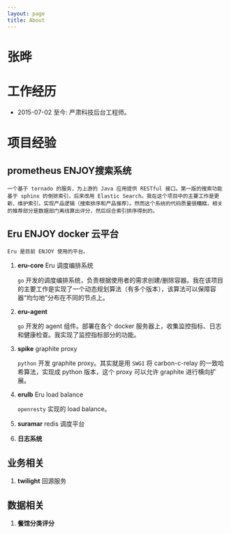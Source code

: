 ```yaml
---
layout: page
title: About
---
```


张晔
====

# 工作经历

- 2015-07-02 至今: 严肃科技后台工程师。

# 项目经验

## **prometheus** ENJOY搜索系统

    一个基于 tornado 的服务，为上游的 Java 应用提供 RESTful 接口。第一版的搜索功能基于 sphinx 的倒排索引，后来改用 Elastic Search。我在这个项目中的主要工作是更新、维护索引，实现产品逻辑（搜索排序和产品推荐）。然而这个系统的代码质量很糟糕，相关的推荐部分是数据部门离线算出评分，然后综合索引排序得到的。

## **Eru** ENJOY docker 云平台

    Eru 是目前 ENJOY 使用的平台。

1. **eru-core** Eru 调度编排系统

    `go` 开发的调度编排系统，负责根据使用者的需求创建/删除容器。我在该项目的主要工作是实现了一个动态规划算法（有多个版本），该算法可以保障容器“均匀地”分布在不同的节点上。

1. **eru-agent**

    `go` 开发的 agent 组件。部署在各个 docker 服务器上，收集监控指标、日志和健康检查。我实现了监控指标部分的功能。

1. **spike** graphite proxy

    `python` 开发 graphite proxy。其实就是用 `SWGI` 将 carbon-c-relay 的一致哈希算法，实现成 python 版本，这个 proxy 可以允许 graphite 进行横向扩展。

1. **erulb** Eru load balance

    `openresty` 实现的 load balance。

1. **suramar** redis 调度平台

1. **日志系统**

## **业务相关**

1. **twilight** 回源服务

## **数据相关**

1. **餐馆分类评分**
